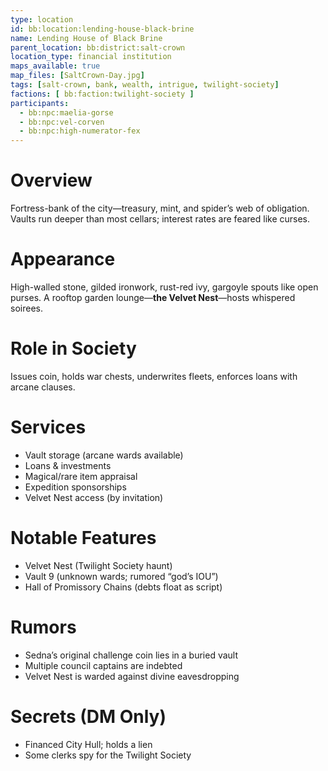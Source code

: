 ```yaml
---
type: location
id: bb:location:lending-house-black-brine
name: Lending House of Black Brine
parent_location: bb:district:salt-crown
location_type: financial institution
maps_available: true
map_files: [SaltCrown-Day.jpg]
tags: [salt-crown, bank, wealth, intrigue, twilight-society]
factions: [ bb:faction:twilight-society ]
participants:
  - bb:npc:maelia-gorse
  - bb:npc:vel-corven
  - bb:npc:high-numerator-fex
---
```


# Overview
Fortress-bank of the city—treasury, mint, and spider’s web of obligation. Vaults run deeper than most cellars; interest rates are feared like curses.

# Appearance
High-walled stone, gilded ironwork, rust-red ivy, gargoyle spouts like open purses. A rooftop garden lounge—**the Velvet Nest**—hosts whispered soirees.

# Role in Society
Issues coin, holds war chests, underwrites fleets, enforces loans with arcane clauses.

# Services
- Vault storage (arcane wards available)
- Loans & investments
- Magical/rare item appraisal
- Expedition sponsorships
- Velvet Nest access (by invitation)

# Notable Features
- Velvet Nest (Twilight Society haunt)
- Vault 9 (unknown wards; rumored “god’s IOU”)
- Hall of Promissory Chains (debts float as script)

# Rumors
- Sedna’s original challenge coin lies in a buried vault
- Multiple council captains are indebted
- Velvet Nest is warded against divine eavesdropping

# Secrets (DM Only)
- Financed City Hull; holds a lien
- Some clerks spy for the Twilight Society
